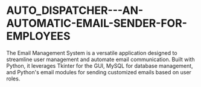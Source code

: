 # AUTO_DISPATCHER---AN-AUTOMATIC-EMAIL-SENDER-FOR-EMPLOYEES
The Email Management System is a versatile application designed to streamline user management and automate email communication. Built with Python, it leverages Tkinter for the GUI, MySQL for database management, and Python's email modules for sending customized emails based on user roles.
